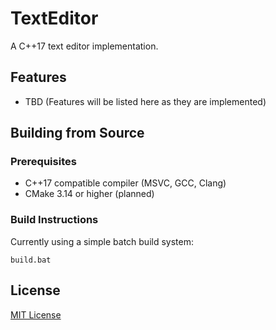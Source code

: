 # TextEditor

A C++17 text editor implementation.

## Features

- TBD (Features will be listed here as they are implemented)

## Building from Source

### Prerequisites

- C++17 compatible compiler (MSVC, GCC, Clang)
- CMake 3.14 or higher (planned)

### Build Instructions

Currently using a simple batch build system:

```
build.bat
```

## License

[MIT License](LICENSE) 
